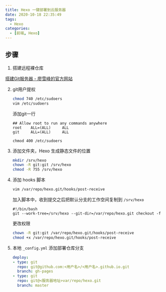```yaml
---
title: Hexo 一键部署到云服务器
date: 2020-10-18 22:35:49
tags: 
  - Hexo
categories: 
  - [前端, Hexo]
---
```


## 步骤

1.  搭建远程裸仓库

   [搭建Git服务器 - 廖雪峰的官方网站](https://www.liaoxuefeng.com/wiki/896043488029600/899998870925664)

2. git用户提权

   ```bash
   chmod 740 /etc/sudoers
   vim /etc/sudoers
   ```
   添加git一行

   ```
   ## Allow root to run any commands anywhere
   root    ALL=(ALL)     ALL
   git     ALL=(ALL)     ALL
   ```

   ```
   chmod 400 /etc/sudoers
   ```

3. 添加文件夹，Hexo 生成静态文件的位置

   ```bash
   mkdir /srv/hexo
   chown -R git:git /srv/hexo
   chmod -R 755 /srv/hexo
   ```

4. 添加 hooks 脚本

   ```bash
   vim /var/repo/hexo.git/hooks/post-receive
   ```

   加入脚本中，收到提交之后把默认分支的工作空间复制到 `/srv/hexo`

   ```
   #!/bin/bash
   git --work-tree=/srv/hexo --git-dir=/var/repo/hexo.git checkout -f
   ```

   更改权限

   ```bash
   chown -R git:git /var/repo/hexo.git/hooks/post-receive
   chmod +x /var/repo/hexo.git/hooks/post-receive
   ```

5. 本地 `_config.yml` 添加部署仓库分支

   ```yml
   deploy:
   - type: git
     repo: git@github.com:<用户名>/<用户名>.github.io.git
     branch: gh-pages
   - type: git
     repo: git@<服务器地址>var/repo/hexo.git
     branch: master
   ```


